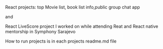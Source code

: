 React projects: top Movie list, book list info,public group chat app

and

React LiveScore project I worked on while attending Reat and React native mentorship in Symphony Sarajevo

How to run projects is in each projects readme.md file
